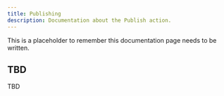 ```yaml
---
title: Publishing
description: Documentation about the Publish action.
---
```


This is a placeholder to remember this documentation page needs to be written.

## TBD

TBD
